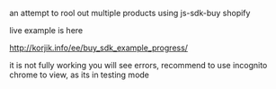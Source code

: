
an attempt to rool out multiple products using js-sdk-buy shopify

live example is here

http://korjik.info/ee/buy_sdk_example_progress/

it is not fully working you will see errors, 
recommend to use incognito chrome to view,
as its in testing mode
